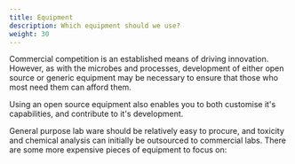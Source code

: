 ```yaml
---
title: Equipment
description: Which equipment should we use?
weight: 30
---
```


Commercial competition is an established means of driving innovation.  However, as with the microbes and processes, development of either open source or generic equipment may be necessary to ensure that those who most need them can afford them.

Using an open source equipment also enables you to both customise it's capabilities, and contribute to it's development.

General purpose lab ware should be relatively easy to procure, and toxicity and chemical analysis can initially be outsourced to commercial labs.  There are some more expensive pieces of equipment to focus on:

<br>